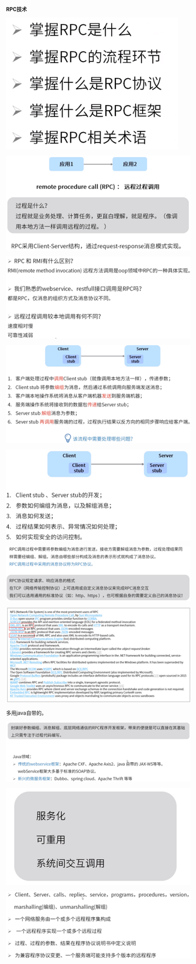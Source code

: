 **RPC技术**



![](目标.png)



![](RPC是什么1.png)



![](RPC是什么2.png)



![](RPC流程.png)



![](RPC流程需处理的问题.png)



![](RPC协议是什么.png)



![](常见RPC协议.png)



多用java自带的。

![](RPC框架是什么.png)



![](为什么用RPC.png)



![](RPC核心概念术语.png)


